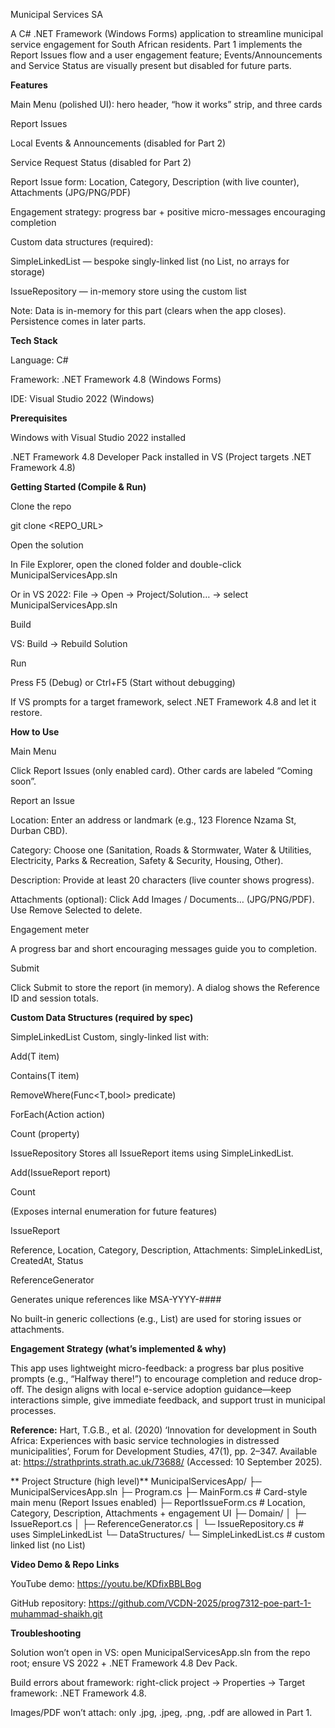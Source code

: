 Municipal Services SA 

A C# .NET Framework (Windows Forms) application to streamline municipal service engagement for South African residents.
Part 1 implements the Report Issues flow and a user engagement feature; Events/Announcements and Service Status are visually present but disabled for future parts.

**Features**

Main Menu (polished UI): hero header, “how it works” strip, and three cards

Report Issues 

Local Events & Announcements  (disabled for Part 2)

Service Request Status  (disabled for Part 2)

Report Issue form: Location, Category, Description (with live counter), Attachments (JPG/PNG/PDF)

Engagement strategy: progress bar + positive micro-messages encouraging completion

Custom data structures (required):

SimpleLinkedList<T> — bespoke singly-linked list (no List<T>, no arrays for storage)

IssueRepository — in-memory store using the custom list

Note: Data is in-memory for this part (clears when the app closes). Persistence comes in later parts.

**Tech Stack**

Language: C#

Framework: .NET Framework 4.8 (Windows Forms)

IDE: Visual Studio 2022 (Windows)

**Prerequisites**

Windows with Visual Studio 2022 installed

.NET Framework 4.8 Developer Pack installed in VS (Project targets .NET Framework 4.8)

**Getting Started (Compile & Run)**

Clone the repo

git clone <REPO_URL>


Open the solution

In File Explorer, open the cloned folder and double-click MunicipalServicesApp.sln

Or in VS 2022: File → Open → Project/Solution… → select MunicipalServicesApp.sln

Build

VS: Build → Rebuild Solution

Run

Press F5 (Debug) or Ctrl+F5 (Start without debugging)

If VS prompts for a target framework, select .NET Framework 4.8 and let it restore.


**How to Use**

Main Menu

Click Report Issues (only enabled card). Other cards are labeled “Coming soon”.

Report an Issue

Location: Enter an address or landmark (e.g., 123 Florence Nzama St, Durban CBD).

Category: Choose one (Sanitation, Roads & Stormwater, Water & Utilities, Electricity, Parks & Recreation, Safety & Security, Housing, Other).

Description: Provide at least 20 characters (live counter shows progress).

Attachments (optional): Click Add Images / Documents… (JPG/PNG/PDF). Use Remove Selected to delete.

Engagement meter

A progress bar and short encouraging messages guide you to completion.

Submit

Click Submit to store the report (in memory). A dialog shows the Reference ID and session totals.


**Custom Data Structures (required by spec)**

SimpleLinkedList<T>
Custom, singly-linked list with:

Add(T item)

Contains(T item)

RemoveWhere(Func<T,bool> predicate)

ForEach(Action<T> action)

Count (property)

IssueRepository
Stores all IssueReport items using SimpleLinkedList<IssueReport>.

Add(IssueReport report)

Count

(Exposes internal enumeration for future features)

IssueReport

Reference, Location, Category, Description, Attachments: SimpleLinkedList<string>, CreatedAt, Status

ReferenceGenerator

Generates unique references like MSA-YYYY-####

No built-in generic collections (e.g., List<T>) are used for storing issues or attachments.


**Engagement Strategy (what’s implemented & why)**

This app uses lightweight micro-feedback: a progress bar plus positive prompts (e.g., “Halfway there!”) to encourage completion and reduce drop-off. The design aligns with local e-service adoption guidance—keep interactions simple, give immediate feedback, and support trust in municipal processes.

**Reference:**
Hart, T.G.B., et al. (2020) ‘Innovation for development in South Africa: Experiences with basic service technologies in distressed municipalities’, Forum for Development Studies, 47(1), pp. 2–347. Available at: https://strathprints.strath.ac.uk/73688/
 (Accessed: 10 September 2025).

** Project Structure (high level)**
MunicipalServicesApp/
├─ MunicipalServicesApp.sln
├─ Program.cs
├─ MainForm.cs                # Card-style main menu (Report Issues enabled)
├─ ReportIssueForm.cs         # Location, Category, Description, Attachments + engagement UI
├─ Domain/
│  ├─ IssueReport.cs
│  ├─ ReferenceGenerator.cs
│  └─ IssueRepository.cs      # uses SimpleLinkedList<IssueReport>
└─ DataStructures/
   └─ SimpleLinkedList.cs     # custom linked list (no List<T>)



**Video Demo & Repo Links**

YouTube demo: https://youtu.be/KDfixBBLBog

GitHub repository: https://github.com/VCDN-2025/prog7312-poe-part-1-muhammad-shaikh.git

**Troubleshooting**

Solution won’t open in VS: open MunicipalServicesApp.sln from the repo root; ensure VS 2022 + .NET Framework 4.8 Dev Pack.

Build errors about framework: right-click project → Properties → Target framework: .NET Framework 4.8.

Images/PDF won’t attach: only .jpg, .jpeg, .png, .pdf are allowed in Part 1.
